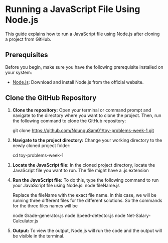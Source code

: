 # Running a JavaScript File Using Node.js

This guide explains how to run a JavaScript file using Node.js after cloning a project from GitHub.

## Prerequisites

Before you begin, make sure you have the following prerequisite installed on your system:

- [Node.js](https://nodejs.org/): Download and install Node.js from the official website.

## Clone the GitHub Repository

1. **Clone the repository:** Open your terminal or command prompt and navigate to the directory where you want to clone the project. Then, run the following command to clone the GitHub repository:

   git clone https://github.com/NdunguSam01/toy-problems-week-1.git

2. **Navigate to the project directory:** Change your working directory to the newly cloned project folder:

    cd toy-problems-week-1
3. **Locate the JavaScript file:** In the cloned project directory, locate the JavaScript file you want to run. The file might have a .js extension

4. **Run the JavaScript file:** To do this, type the following command to run your JavaScript file using Node.js:
    node fileName.js

    Replace the fileName with the exact file name. In this case, we will be running three different files for the different solutions. So the commands for the three files names will be

    node Grade-generator.js
    node Speed-detector.js
    node Net-Salary-Calculator.js
     
5. **Output:** To view the output, Node.js will run the code and the output will be visible in the terminal.